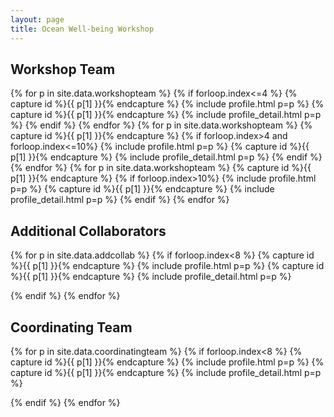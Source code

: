 ```yaml
---
layout: page
title: Ocean Well-being Workshop
---
```

## Workshop Team

{% for p in site.data.workshopteam %} {% if forloop.index<=4 %} {% capture id %}{{ p[1] }}{% endcapture %} {% include profile.html p=p %} {% capture id %}{{ p[1] }}{% endcapture %} {% include profile_detail.html p=p %} {% endif %} {% endfor %}
{% for p in site.data.workshopteam %} {% capture id %}{{ p[1] }}{% endcapture %} {% if forloop.index>4 and forloop.index<=10%} {% include profile.html p=p %} {% capture id %}{{ p[1] }}{% endcapture %} {% include profile_detail.html p=p %} {% endif %} {% endfor %}
{% for p in site.data.workshopteam %} {% capture id %}{{ p[1] }}{% endcapture %} {% if forloop.index>10%} {% include profile.html p=p %} {% capture id %}{{ p[1] }}{% endcapture %} {% include profile_detail.html p=p %} {% endif %} {% endfor %}

## Additional Collaborators

{% for p in site.data.addcollab %} {% if forloop.index<8 %}
{% capture id %}{{ p[1] }}{% endcapture %} {% include profile.html p=p %}
{% capture id %}{{ p[1] }}{% endcapture %} {% include profile_detail.html p=p %}

{% endif %} {% endfor %}

## Coordinating Team


{% for p in site.data.coordinatingteam %} {% if forloop.index<8 %}
{% capture id %}{{ p[1] }}{% endcapture %} {% include profile.html p=p %}
{% capture id %}{{ p[1] }}{% endcapture %} {% include profile_detail.html p=p %}

{% endif %} {% endfor %}
